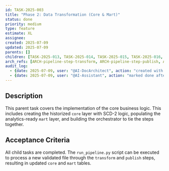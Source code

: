 ```yaml
---
id: TASK-2025-003
title: "Phase 2: Data Transformation (Core & Mart)"
status: done
priority: medium
type: feature
estimate: XL
assignee: 
created: 2025-07-09
updated: 2025-07-09
parents: []
children: [TASK-2025-013, TASK-2025-014, TASK-2025-015, TASK-2025-016, TASK-2025-017]
arch_refs: [ARCH-pipeline-step-transform, ARCH-pipeline-step-publish, ARCH-transform-rules, ARCH-database-schemas, ARCH-pipeline-orchestration]
audit_log:
  - {date: 2025-07-09, user: "@AI-DocArchitect", action: "created with status backlog"}
  - {date: 2025-07-09, user: "@AI-Assistant", action: "marked done after all child tasks completed and pipeline scripts implemented"}
---
```

## Description
This parent task covers the implementation of the core business logic. This includes creating the historized `core` layer with SCD-2 logic, populating the analytics-ready `mart` layer, and building the orchestrator to tie the steps together.

## Acceptance Criteria
All child tasks are completed. The `run_pipeline.py` script can be executed to process a new validated file through the `transform` and `publish` steps, resulting in updated `core` and `mart` tables. 